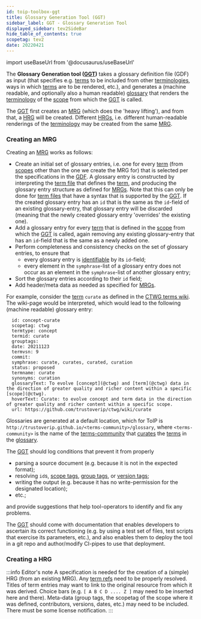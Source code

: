 ```yaml
---
id: toip-toolbox-ggt
title: Glossary Generation Tool (GGT)
sidebar_label: GGT - Glossary Generation Tool
displayed_sidebar: tev2SideBar
hide_table_of_contents: true
scopetag: tev2
date: 20220421
---
```


import useBaseUrl from '@docusaurus/useBaseUrl'

The **Glossary Generation tool ([GGT](toip-toolbox-ggt))** takes a glossary definition file (GDF) as input (that specifies e.g. [terms](term@ctwg) to be included from other [terminologies](terminology@ctwg), ways in which [terms](term@ctwg) are to be rendered, etc.), and generates a (machine readable, and optionally also a human readable) [glossary](@ctwg) that renders the [terminology](@ctwg) of the [scope](@ctwg) from which the [GGT](#ggt) is called.

The [GGT](#ggt) first creates an [MRG](#mrg) (which does the 'heavy lifting'), and from that, a [HRG](#hrg) will be created. Different [HRGs](#hrg), i.e. different human-readable renderings of the [terminology](@ctwg) may be created from the same [MRG](#mrg).

### Creating an MRG

Creating an [MRG](#mrg) works as follows:
- Create an initial set of glossary entries, i.e. one for every [term](@ctwg) (from [scopes](scope@ctwg) other than the one we create the MRG for) that is selected per the specifications in the [GDF](#gdf). A glossary entry is constructed by interpreting the [term file](@essiflab) that defines the [term](@ctwg), and producing the glossary entry structure as defined for [MRGs](#mrg). Note that this can only be done for [term files](term-file@essiflab) that have a syntax that is supported by the [GGT](#ggt). If the created glossary entry has an `id` that is the same as the `id`-field of an existing glossary-entry, that glossary entry will be discarded (meaning that the newly created glossary entry  'overrides' the existing one).
- Add a glossary entry for every [term](@ctwg) that is defined in the [scope](@ctwg) from which the [GGT](#ggt) is called, again removing any existing glossary-entry that has an `id`-field that is the same as a newly added one.
- Perform completeness and consistency checks on the set of glossary entries, to ensure that
  - every glossary entry is [identifiable](identify@essiflab) by its `id`-field;
  - every element in the `symphrase`-list of a glossary entry does not occur as an element in the `symphrase`-list of another glossary entry;
- Sort the glossary entries according to their `id` field;
- Add header/meta data as needed as specified for [MRGs](#mrg).

For example, consider the [term](@ctwg) `curate` as defined in the [CTWG terms wiki](https://github.com/trustoverip/ctwg/wiki/curate). The wiki-page would be interpreted, which would lead to the following (machine readable) glossary entry:
~~~
  id: concept-curate
  scopetag: ctwg
  termtype: concept
  termid: curate
  grouptags:
  date: 20211123
  termvsn: 9
  commit:
  symphrase: curate, curates, curated, curation
  status: proposed
  termname: curate
  synonyms: curation
  glossaryText: To evolve [concept](@ctwg) and [term](@ctwg) data in the direction of greater quality and richer content within a specific [scope](@ctwg).
  hoverText: Curate: to evolve concept and term data in the direction of greater quality and richer content within a specific scope.
  url: https://github.com/trustoverip/ctwg/wiki/curate
~~~

Glossaries are generated at a default location, which for ToIP is `http://trustoverip.github.io/<terms-community>/glossary`, where `<terms-community>` is the name of the [terms-community](@ctwg) that [curates](curate) the [terms](term@ctwg) in the [glossary](@ctwg).

The [GGT](#ggt) should log conditions that prevent it from properly

- parsing a source document (e.g. because it is not in the expected format);
- resolving `id`s, [scope tags](tag@ctwg), [group tags](tag@ctwg), or [version tags](tag@ctwg);
- writing the output (e.g. because it has no write-permission for the designated location);
- etc.;

and provide suggestions that help tool-operators to identify and fix any problems.

The [GGT](#ggt) should come with documentation that enables developers to ascertain its correct functioning (e.g. by using a test set of files, test scripts that exercise its parameters, etc.), and also enables them to deploy the tool in a git repo and author/modify CI-pipes to use that deployment.

### Creating a HRG

:::info Editor's note
A specification is needed for the creation of a (simple) HRG (from an existing MRG).
Any [term refs](term-ref@ctwg) need to be properly resolved.
Titles of term entries may want to link to the original resource from which it was derived.
Choice bars (e.g. `[ A B C D .... Z ]` may need to be inserted here and there).
Meta-data (group tags, the scopetag of the scope where it was defined, contributors, versions, dates, etc.) may need to be included.
There must be some license notification.
:::
